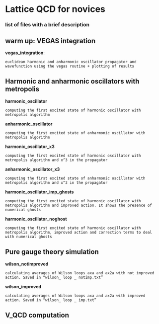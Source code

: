 # Lattice QCD for novices
### 	list of files with a brief description
## warm up: VEGAS integration
**vegas_integration**: 

	euclidean harmonic and anharmonic oscillator propagator and wavefunction using the vegas routine + plotting of results

## Harmonic and anharmonic oscillators with metropolis
**harmonic_oscillator**

	computing the first excited state of harmonic oscillator with metropolis algorithm

**anharmonic_oscillator**

	computing the first excited state of anharmonic oscillator with metropolis algorithm
	
**harmonic_oscillator_x3**

	computing the first excited state of harmonic oscillator with metropolis algorithm and x^3 in the propagator
	
**anharmonic_oscillator_x3**

	computing the first excited state of anharmonic oscillator with metropolis algorithm and x^3 in the propagator
	
**harmonic_oscillator_imp_ghosts**
	
	computing the first excited state of harmonic oscillator with metropolis algorithm and improved action. It shows the presence of numerical ghosts

**harmonic_oscillator_noghost**

	computing the first excited state of harmonic oscillator with metropolis algorithm, improved action and correction terms to deal with numerical ghosts

## Pure gauge theory simulation <wilson loops>
**wilson_notimproved**

	calculating averages of Wilson loops axa and ax2a with not improved action. Saved in “wilson_ loop _ notimp.txt”

**wilson_improved**
	
	calculating averages of Wilson loops axa and ax2a with improved action. Saved in “wilson_ loop _ imp.txt”


## V_QCD computation









